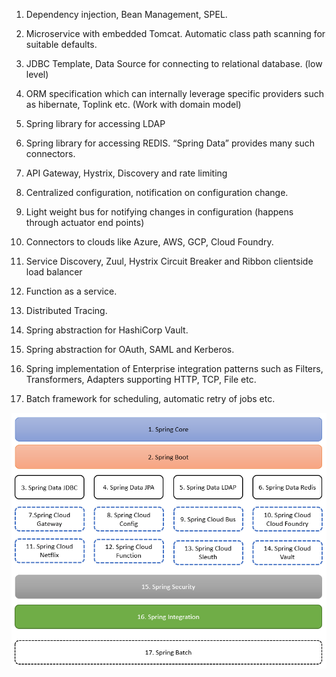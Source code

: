 1.  Dependency injection, Bean Management, SPEL.

2.  Microservice with embedded Tomcat. Automatic class path scanning for suitable defaults.
3.  JDBC Template, Data Source for connecting to relational database. (low level)
4.  ORM specification which can internally leverage specific providers such as hibernate, Toplink etc. (Work with domain model)
5.  Spring library for accessing LDAP
6.  Spring library for accessing REDIS. “Spring Data” provides many such connectors.
7.  API Gateway, Hystrix, Discovery and rate limiting
8.  Centralized configuration, notification on configuration change.
9.  Light weight bus for notifying changes in configuration (happens through actuator end points)
10.  Connectors to clouds like Azure, AWS, GCP, Cloud Foundry.
11.  Service Discovery, Zuul, Hystrix Circuit Breaker and Ribbon clientside load balancer
12.  Function as a service.
13.  Distributed Tracing.
14.  Spring abstraction for HashiCorp Vault.
15.  Spring abstraction for OAuth, SAML and Kerberos.
16.  Spring implementation of Enterprise integration patterns such as Filters, Transformers, Adapters supporting HTTP, TCP, File etc.
17.  Batch framework for scheduling, automatic retry of jobs etc.

[![Spring Framework](https://github.com/shenoyprashanth/notes/blob/main/spring/spring.PNG "Spring Framework")](https://github.com/shenoyprashanth/notes/blob/main/spring/spring.PNG "Spring Framework")
